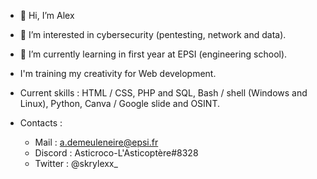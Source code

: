 - 👋 Hi, I’m Alex
- 👀 I’m interested in cybersecurity (pentesting, network and data).
- 🌱 I’m currently learning in first year at EPSI (engineering school).

- I'm training my creativity for Web development.
- Current skills : HTML / CSS, PHP and SQL, Bash / shell (Windows and Linux), Python, Canva / Google slide and OSINT.


- Contacts : 
     - Mail : a.demeuleneire@epsi.fr
     - Discord : Asticroco-L'Asticoptère#8328
     - Twitter : @skrylexx_
